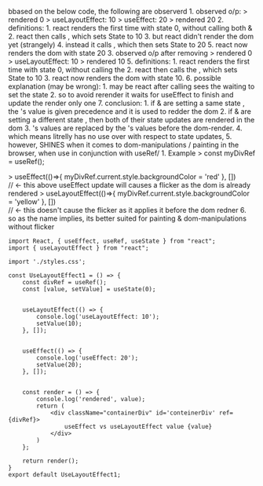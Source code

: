 bbased on the below code, the following are observerd
    1. observed o/p:
        > rendered 0
        > useLayoutEffect: 10
        > useEffect: 20
        > rendered 20
    2. definitions:
       1. react renders the first time with state <value> 0, without calling both <useLayoutEffect> & <useEffect>
       2. react then calls <useLayoutEffect>, which sets State <value> to 10
       3. but react didn't render the dom yet (strangely)
       4. instead it calls <useEffect>, which then sets State <value> to 20
       5. react now renders the dom with state <value> 20
    3. observed o/p after removing <useEffect>
        > rendered 0
        > useLayoutEffect: 10
        > rendered 10 
    5. definitions:
       1. react renders the first time with state <value> 0, without calling the <useLayoutEffect>
       2. react then calls the <useLayoutEffect>, which sets State <valule> to 10
       3. react now renders the dom with state <value> 10.
    6. possible explanation (may be wrong):
       1. may be react after calling <useLayoutEffect> sees the <useEffect> waiting to set the <same> state <Value>
       2. so to avoid rerender it waits for useEffect to finish and update the render only one
    7. conclusion:
       1. if <useLayoutEffect> & <useEffect> are setting a same state <value>, the <useEffect>'s value is given precedence and it is used to redder the dom
       2. if <useLayoutEffect> & <useEffect> are setting a different state <value>, then both of their state updates are rendered in the dom
       3. <useLayoutEffect>'s values are replaced by the <useEffect>'s values before the dom-render.
       4. which means <useLayoutEffect> litrelly has no use over <useEffect> with respect to state updates,
       5. however, <useLayoutEffet> SHINES when it comes to dom-manipulations / painting in the browser, when use in conjunction with useRef/
          1. Example
             > const myDivRef = useRef(); <div id="myDiv" ref={myDivRef} style={{backgroundColor:black}}> </div>
             > useEffect(()=>{ myDivRef.current.style.backgroundColor = 'red' }, [])            
                // <- this above useEffect update will causes a flicker as the dom is already rendered
             > useLayoutEffect(()=>{ myDivRef.current.style.backgroundColor = 'yellow' }, [])   
                // <- this doesn't cause the flicker as it applies it before the dom redner
        6. so as the name implies, its better suited for painting & dom-manipulations without flicker

```
import React, { useEffect, useRef, useState } from "react";
import { useLayoutEffect } from "react";

import './styles.css';

const UseLayoutEffect1 = () => {
    const divRef = useRef();
    const [value, setValue] = useState(0);


    useLayoutEffect(() => {
        console.log('useLayoutEffect: 10');
        setValue(10);
    }, []);


    useEffect(() => {
        console.log('useEffect: 20');
        setValue(20);
    }, []);


    const render = () => {
        console.log('rendered', value);
        return (
            <div className="containerDiv" id='conteinerDiv' ref={divRef}>
                useEffect vs useLayoutEffect value {value}
            </div>
        )
    };

    return render();
}
export default UseLayoutEffect1;
```